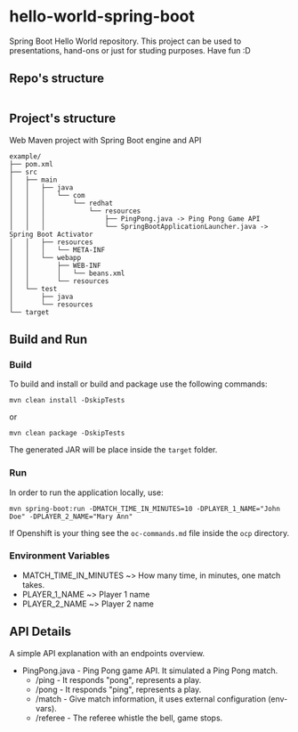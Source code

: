 # hello-world-spring-boot
Spring Boot Hello World repository. This project can be used to presentations, hand-ons or just for studing purposes. Have fun :D

## Repo's structure
```

```

## Project's structure
Web Maven project with Spring Boot engine and API
```
example/
├── pom.xml
├── src
│   ├── main
│   │   ├── java
│   │   │   └── com
│   │   │       └── redhat
│   │   │           └── resources
│   │   │               ├── PingPong.java -> Ping Pong Game API
│   │   │               └── SpringBootApplicationLauncher.java -> Spring Boot Activator
│   │   ├── resources
│   │   │   └── META-INF
│   │   └── webapp
│   │       ├── WEB-INF
│   │       │   └── beans.xml
│   │       └── resources
│   └── test
│       ├── java
│       └── resources
└── target
```

## Build and Run
### Build
To build and install or build and package use the following commands:
```
mvn clean install -DskipTests
```
or
```
mvn clean package -DskipTests
```
The generated JAR will be place inside the `target` folder.
### Run
In order to run the application locally, use:
```
mvn spring-boot:run -DMATCH_TIME_IN_MINUTES=10 -DPLAYER_1_NAME="John Doe" -DPLAYER_2_NAME="Mary Ann"
```
If Openshift is your thing see the `oc-commands.md` file inside the `ocp` directory.

### Environment Variables
* MATCH_TIME_IN_MINUTES ~> How many time, in minutes, one match takes.
* PLAYER_1_NAME ~> Player 1 name
* PLAYER_2_NAME ~> Player 2 name

## API Details
A simple API explanation with an endpoints overview.
* PingPong.java - Ping Pong game API. It simulated a Ping Pong match.
	* /ping - It responds "pong", represents a play.
	* /pong - It responds "ping", represents a play.
	* /match - Give match information, it uses external configuration (env-vars).
	* /referee - The referee whistle the bell, game stops.
